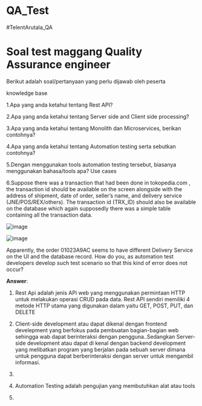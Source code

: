 # QA_Test

#TelentArutala_QA

# **Soal test maggang Quality Assurance engineer**

Berikut adalah soal/pertanyaan yang perlu dijawab oleh peserta

knowledge base

1.Apa yang anda ketahui tentang Rest API?

2.Apa yang anda ketahui tentang Server side and Client side processing?

3.Apa yang anda ketahui tentang Monolith dan Microservices, berikan contohnya?

4.Apa yang anda ketahui tentang Automation testing serta sebutkan contohnya?

5.Dengan menggunakan tools automation testing tersebut, biasanya menggunakan bahasa/tools apa?
Use cases

6.Suppose there was a transaction that had been done in tokopedia.com , the transaction id should be available on the screen alongside with the address of shipment, date of order, seller’s name, and delivery service (JNE/POS/REX/others). The transaction id (TRX_ID) should also be available on the database which again supposedly there was a simple table containing all the transaction data.

![image](https://github.com/Maharani19/QA_Test/assets/129718981/3729161f-ce9b-47e3-a4c5-1aa4c4d15311)

![image](https://github.com/Maharani19/QA_Test/assets/129718981/67f8bd38-e355-4c2a-b083-86c0a87bc83b)

Apparently, the order 01023A9AC seems to have different Delivery Service on the UI and the database record. How do you, as automation test developers develop such test scenario so that this kind of error does not occur?


**Answer**:			
1. Rest Api adalah jenis APi web yang menggunakan permintaan HTTP untuk melakukan operasi CRUD pada data. Rest API sendiri memiliki 4 metode HTTP utama yang digunakan dalam yaitu GET, POST, PUT, dan DELETE			
2.  Client-side development atau dapat dikenal dengan frontend develepment yang berfokus pada pembuatan bagian-bagian web sehingga wab dapat berinteraksi dengan pengguna..Sedangkan Server-side development atau dapat di kenal dengan backend development yang melibatkan program yang berjalan pada sebuah server dimana untuk pengguna dapat berberinteraksi dengan server untuk mengambil informasi.			
3. 			
4. Automation Testing adalah pengujian yang membutuhkan alat atau tools

5. 
